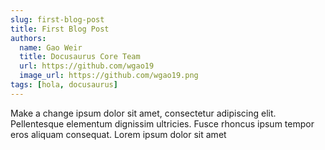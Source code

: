 ```yaml
---
slug: first-blog-post
title: First Blog Post
authors:
  name: Gao Weir
  title: Docusaurus Core Team
  url: https://github.com/wgao19
  image_url: https://github.com/wgao19.png
tags: [hola, docusaurus]
---
```


Make a change ipsum dolor sit amet, consectetur adipiscing elit. Pellentesque elementum dignissim ultricies. Fusce rhoncus ipsum tempor eros aliquam consequat. Lorem ipsum dolor sit amet
